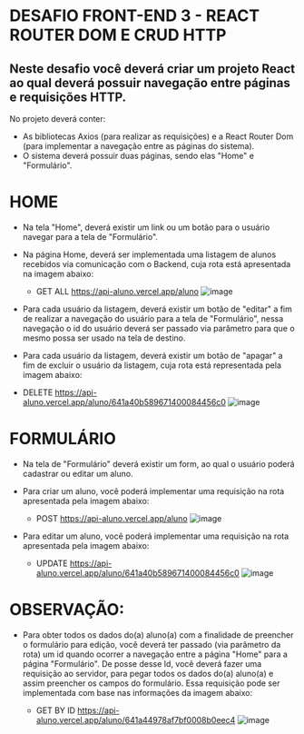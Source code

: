 # DESAFIO FRONT-END 3 - REACT ROUTER DOM E CRUD HTTP 


<h2> Neste desafio você deverá criar um projeto React ao qual deverá possuir navegação entre páginas e requisições HTTP.</h2>
No projeto deverá conter:

* As bibliotecas Axios (para realizar as requisições) e a React Router Dom (para implementar a navegação entre as páginas do sistema).
* O sistema deverá possuir duas páginas, sendo elas "Home" e "Formulário".

# HOME
* Na tela "Home", deverá existir um link ou um botão para o usuário navegar para a tela de "Formulário".
* Na página Home, deverá ser implementada uma listagem de alunos recebidos via comunicação com o Backend, cuja rota está apresentada na imagem abaixo:

  - GET ALL
https://api-aluno.vercel.app/aluno
![image](https://user-images.githubusercontent.com/93167615/227790700-3205a117-985e-4bb5-b769-722a3fd326dc.png)
* Para cada usuário da listagem, deverá existir um botão de "editar" a fim de realizar a navegação do usuário para a tela de "Formulário", nessa navegação o id do usuário deverá ser passado via parâmetro para que o mesmo possa ser usado na tela de destino.
* Para cada usuário da listagem, deverá existir um botão de "apagar" a fim de excluir o usuário da listagem, cuja rota está representada pela imagem abaixo:

 - DELETE
https://api-aluno.vercel.app/aluno/641a40b589671400084456c0
![image](https://user-images.githubusercontent.com/93167615/227790902-56aed58b-8578-41cd-a710-a39221de2762.png)

# FORMULÁRIO
* Na tela de "Formulário" deverá existir um form, ao qual o usuário poderá cadastrar ou editar um aluno.
* Para criar um aluno, você poderá implementar uma requisição na rota apresentada pela imagem abaixo:
  - POST
https://api-aluno.vercel.app/aluno
![image](https://user-images.githubusercontent.com/93167615/227790927-4fb067d2-afbf-4e98-bb24-dd2188d892f6.png)

* Para editar um aluno, você poderá implementar uma requisição na rota apresentada pela imagem abaixo:

  - UPDATE
https://api-aluno.vercel.app/aluno/641a40b589671400084456c0
![image](https://user-images.githubusercontent.com/93167615/227790960-244d146f-5cc1-4061-a90b-fc5f634cfdc7.png)

# OBSERVAÇÃO:

* Para obter todos os dados do(a) aluno(a) com a finalidade de preencher o formulário para edição, você deverá ter passado (via parâmetro da rota) um id quando ocorrer a navegação entre a página "Home" para a página "Formulário". De posse desse Id, você deverá fazer uma requisição ao servidor, para pegar todos os dados do(a) aluno(a)  e assim preencher os campos do formulário. Essa requisição pode ser implementada com base nas informações da imagem abaixo:

  - GET BY ID
https://api-aluno.vercel.app/aluno/641a44978af7bf0008b0eec4
![image](https://user-images.githubusercontent.com/93167615/227790968-9db52b9f-4f95-4a6c-bb3e-3787892058a9.png)

